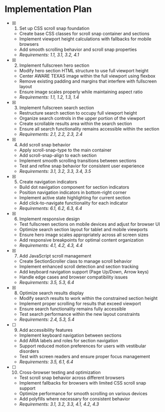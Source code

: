 # Implementation Plan

- [x] 1. Set up CSS scroll snap foundation
  - Create base CSS classes for scroll snap container and sections
  - Implement viewport height calculations with fallbacks for mobile browsers
  - Add smooth scrolling behavior and scroll snap properties
  - _Requirements: 1.1, 3.1, 3.2, 4.1_

- [x] 2. Implement fullscreen hero section
  - Modify hero section HTML structure to use full viewport height
  - Center AWARE TEXAS image within the full viewport using flexbox
  - Remove existing padding and margins that interfere with fullscreen layout
  - Ensure image scales properly while maintaining aspect ratio
  - _Requirements: 1.1, 1.2, 1.3, 1.4_

- [x] 3. Implement fullscreen search section
  - Restructure search section to occupy full viewport height
  - Organize search controls in the upper portion of the viewport
  - Create scrollable results area within the search section
  - Ensure all search functionality remains accessible within the section
  - _Requirements: 2.1, 2.2, 2.3, 2.4_

- [x] 4. Add scroll snap behavior
  - Apply scroll-snap-type to the main container
  - Add scroll-snap-align to each section
  - Implement smooth scrolling transitions between sections
  - Test and refine snap behavior for consistent user experience
  - _Requirements: 3.1, 3.2, 3.3, 3.4, 3.5_

- [x] 5. Create navigation indicators
  - Build dot navigation component for section indicators
  - Position navigation indicators in bottom-right corner
  - Implement active state highlighting for current section
  - Add click-to-navigate functionality for each indicator
  - _Requirements: 6.1, 6.2, 6.3, 6.4_

- [x] 6. Implement responsive design
  - Test fullscreen sections on mobile devices and adjust for browser UI
  - Optimize search section layout for tablet and mobile viewports
  - Ensure hero image scales appropriately across all screen sizes
  - Add responsive breakpoints for optimal content organization
  - _Requirements: 4.1, 4.2, 4.3, 4.4_

- [x] 7. Add JavaScript scroll management
  - Create SectionScroller class to manage scroll behavior
  - Implement enhanced scroll detection and section tracking
  - Add keyboard navigation support (Page Up/Down, Arrow keys)
  - Handle edge cases and browser compatibility issues
  - _Requirements: 3.5, 5.3, 6.4_

- [x] 8. Optimize search results display
  - Modify search results to work within the constrained section height
  - Implement proper scrolling for results that exceed viewport
  - Ensure search functionality remains fully accessible
  - Test search performance within the new layout constraints
  - _Requirements: 2.4, 5.3, 5.4_

- [ ] 9. Add accessibility features
  - Implement keyboard navigation between sections
  - Add ARIA labels and roles for section navigation
  - Support reduced motion preferences for users with vestibular disorders
  - Test with screen readers and ensure proper focus management
  - _Requirements: 3.5, 6.1, 6.4_

- [ ] 10. Cross-browser testing and optimization
  - Test scroll snap behavior across different browsers
  - Implement fallbacks for browsers with limited CSS scroll snap support
  - Optimize performance for smooth scrolling on various devices
  - Add polyfills where necessary for consistent behavior
  - _Requirements: 3.1, 3.2, 3.3, 4.1, 4.2, 4.3_